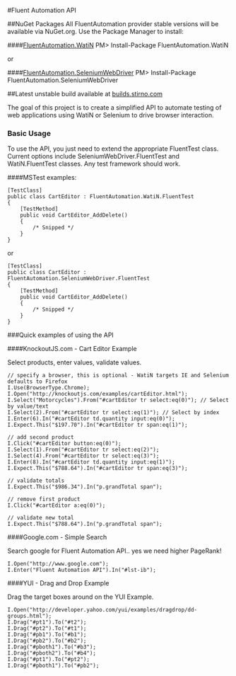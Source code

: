 #Fluent Automation API

##NuGet Packages
All FluentAutomation provider stable versions will be available via NuGet.org. Use the Package Manager to install:

####[FluentAutomation.WatiN](http://nuget.org/List/Packages/FluentAutomation.WatiN)
	PM> Install-Package FluentAutomation.WatiN

or

####[FluentAutomation.SeleniumWebDriver](http://nuget.org/List/Packages/FluentAutomation.SeleniumWebDriver)
	PM> Install-Package FluentAutomation.SeleniumWebDriver

##Latest unstable build available at [builds.stirno.com](http://builds.stirno.com/fluentautomation/)

The goal of this project is to create a simplified API to automate testing of web applications using WatiN or Selenium to drive browser interaction.

### Basic Usage

To use the API, you just need to extend the appropriate FluentTest class. Current options include SeleniumWebDriver.FluentTest and WatiN.FluentTest classes. Any test framework should work.

####MSTest examples:

    [TestClass]
    public class CartEditor : FluentAutomation.WatiN.FluentTest
    {
        [TestMethod]
        public void CartEditor_AddDelete()
        {
            /* Snipped */
        }
    }
	
or

    [TestClass]
    public class CartEditor : FluentAutomation.SeleniumWebDriver.FluentTest
    {
        [TestMethod]
        public void CartEditor_AddDelete()
        {
            /* Snipped */
        }
    }

###Quick examples of using the API

####KnockoutJS.com - Cart Editor Example

Select products, enter values, validate values.

	// specify a browser, this is optional - WatiN targets IE and Selenium defaults to Firefox
	I.Use(BrowserType.Chrome);
	I.Open("http://knockoutjs.com/examples/cartEditor.html");
	I.Select("Motorcycles").From("#cartEditor tr select:eq(0)"); // Select by value/text
	I.Select(2).From("#cartEditor tr select:eq(1)"); // Select by index
	I.Enter(6).In("#cartEditor td.quantity input:eq(0)");
	I.Expect.This("$197.70").In("#cartEditor tr span:eq(1)");
	
	// add second product
	I.Click("#cartEditor button:eq(0)");
	I.Select(1).From("#cartEditor tr select:eq(2)");
	I.Select(4).From("#cartEditor tr select:eq(3)");
	I.Enter(8).In("#cartEditor td.quantity input:eq(1)");
	I.Expect.This("$788.64").In("#cartEditor tr span:eq(3)");
	
	// validate totals
	I.Expect.This("$986.34").In("p.grandTotal span");
	
	// remove first product
	I.Click("#cartEditor a:eq(0)");
	
	// validate new total
	I.Expect.This("$788.64").In("p.grandTotal span");

####Google.com - Simple Search

Search google for Fluent Automation API.. yes we need higher PageRank!

	I.Open("http://www.google.com");
	I.Enter("Fluent Automation API").In("#lst-ib");

####YUI - Drag and Drop Example

Drag the target boxes around on the YUI Example.

	I.Open("http://developer.yahoo.com/yui/examples/dragdrop/dd-groups.html");
	I.Drag("#pt1").To("#t2");
	I.Drag("#pt2").To("#t1");
	I.Drag("#pb1").To("#b1");
	I.Drag("#pb2").To("#b2");
	I.Drag("#pboth1").To("#b3");
	I.Drag("#pboth2").To("#b4");
	I.Drag("#pt1").To("#pt2");
	I.Drag("#pboth1").To("#pb2");